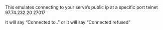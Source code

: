 
This emulates connecting to your serve’s public ip at a specific port
telnet 97.74.232.20 27017

It will say “Connected to..” or it will say “Connected refused” 